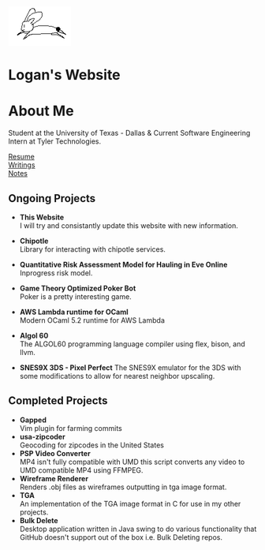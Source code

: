 ![](./static/rabbit.png)


# Logan's Website


# About Me

Student at the University of Texas - Dallas & Current Software
Engineering Intern at Tyler Technologies.

[Resume](./static/Resume.pdf)<br/>
[Writings](./writings.md)<br/>
[Notes](https://loganlieou.github.io/Fall2024)<br/>

## Ongoing Projects

- **This Website**<br/>
    I will try and consistantly update this website with new information.

- **Chipotle**</br>
    Library for interacting with chipotle services.

- **Quantitative Risk Assessment Model for Hauling in Eve Online**<br/>
    Inprogress risk model.

- **Game Theory Optimized Poker Bot**<br/>
    Poker is a pretty interesting game.

- **AWS Lambda runtime for OCaml**</br>
    Modern OCaml 5.2 runtime for AWS Lambda

- **Algol 60**<br/>
    The ALGOL60 programming language compiler using flex, bison, and llvm.

- **SNES9X 3DS - Pixel Perfect**
    The SNES9X emulator for the 3DS with some modifications to allow for
    nearest neighbor upscaling.


## Completed Projects
- **Gapped**</br>
    Vim plugin for farming commits
- **usa-zipcoder**</br>
    Geocoding for zipcodes in the United States
- **PSP Video Converter**<br/>
    MP4 isn't fully compatible with UMD this script converts any video
    to UMD compatible MP4 using FFMPEG.
- **Wireframe Renderer**<br/>
    Renders .obj files as wireframes outputting in tga image format.
- **TGA**<br/>
    An implementation of the TGA image format in C for use in my other
    projects.
- **Bulk Delete**<br/>
    Desktop application written in Java swing to do various
    functionality that GitHub doesn't support out of the box i.e. Bulk
    Deleting repos.